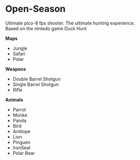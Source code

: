 # Open-Season
Ultimate pico-8 fps shooter. The ultimate hunting experience.  
Based on the nintedo game Duck Hunt  

**Maps**    
* Jungle  
* Safari  
* Polar  

**Weapons**
* Double Barrel Shotgun
* Single Barrel Shotgun
* Rifle

**Animals**
* Parrot
* Monke
* Panda
* Bird
* Antilope
* Lion
* Pinguen
* IronSeal
* Polar Bear
